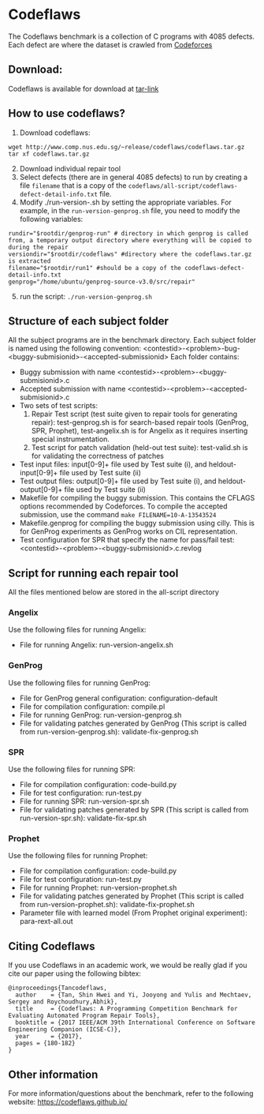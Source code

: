 # Codeflaws
The Codeflaws benchmark is a collection of C programs with 4085 defects. Each defect are  where the dataset is crawled from [Codeforces](http://codeforces.com/)

## Download:
Codeflaws is available for download at [tar-link](http://www.comp.nus.edu.sg/~release/codeflaws/codeflaws.tar.gz)

## How to use codeflaws?
1. Download codeflaws:
```
wget http://www.comp.nus.edu.sg/~release/codeflaws/codeflaws.tar.gz
tar xf codeflaws.tar.gz
```

2. Download individual repair tool
3. Select defects (there are in general 4085 defects) to run by creating a file ``filename`` that is a copy of the ```codeflaws/all-script/codeflaws-defect-detail-info.txt``` file.  
4. Modify ./run-version-<repair-tool>.sh by setting the appropriate variables. For example, in the ```run-version-genprog.sh``` file, you need to modify the following variables: 
```rootdir="/home/ubuntu/codeforces-crawler/CodeforcesSpider" #directory of this script
rundir="$rootdir/genprog-run" # directory in which genprog is called from, a temporary output directory where everything will be copied to during the repair
versiondir="$rootdir/codeflaws" #directory where the codeflaws.tar.gz is extracted
filename="$rootdir/run1" #should be a copy of the codeflaws-defect-detail-info.txt
genprog="/home/ubuntu/genprog-source-v3.0/src/repair"
```
5. run the script:
```./run-version-genprog.sh```

## Structure of each subject folder
All the subject programs are in the benchmark directory. Each subject folder is named using the following convention: 
&lt;contestid&gt;-&lt;problem&gt;-bug-&lt;buggy-submisionid&gt;-&lt;accepted-submissionid&gt;
Each folder contains:
- Buggy submission with name &lt;contestid&gt;-&lt;problem&gt;-&lt;buggy-submisionid&gt;.c
- Accepted submission with name &lt;contestid&gt;-&lt;problem&gt;-&lt;accepted-submisionid&gt;.c
- Two sets of test scripts: 
  1. Repair Test script (test suite given to repair tools for generating repair): test-genprog.sh is for search-based repair tools (GenProg, SPR, Prophet), test-angelix.sh is for Angelix as it requires inserting special instrumentation.
  2. Test script for patch validation (held-out test suite): test-valid.sh is for validating the correctness of patches
- Test input files: input[0-9]+ file used by Test suite (i), and  heldout-input[0-9]+ file used by Test suite (ii)
- Test output files: output[0-9]+ file used by Test suite (i), and  heldout-output[0-9]+ file used by Test suite (ii)
- Makefile for compiling the buggy submission. This contains the CFLAGS options recommended by Codeforces. To compile the accepted submission, use the command `make FILENAME=10-A-13543524`
- Makefile.genprog for compiling the buggy submission using cilly. This is for GenProg experiments as GenProg works on CIL representation.
- Test configuration for SPR that specify the name for pass/fail test: &lt;contestid&gt;-&lt;problem&gt;-&lt;buggy-submisionid&gt;.c.revlog


## Script for running each repair tool
All the files mentioned below are stored in the all-script directory

### Angelix
Use the following files for running Angelix:
- File for running Angelix: run-version-angelix.sh

### GenProg
Use the following files for running GenProg:
- File for GenProg general configuration: configuration-default
- File for compilation configuration: compile.pl 
- File for running GenProg: run-version-genprog.sh
- File for validating patches generated by GenProg (This script is called from run-version-genprog.sh): validate-fix-genprog.sh 

### SPR
Use the following files for running SPR:
- File for compilation configuration: code-build.py 
- File for test configuration: run-test.py
- File for running SPR: run-version-spr.sh
- File for validating patches generated by SPR (This script is called from run-version-spr.sh): validate-fix-spr.sh 

### Prophet
Use the following files for running Prophet:
- File for compilation configuration: code-build.py 
- File for test configuration: run-test.py
- File for running Prophet: run-version-prophet.sh
- File for validating patches generated by Prophet (This script is called from run-version-prophet.sh): validate-fix-prophet.sh 
- Parameter file with learned model (From Prophet original experiment): para-rext-all.out 



## Citing Codeflaws

If you use Codeflaws in an academic work, we would be really glad if you cite our paper using the following bibtex:

```
@inproceedings{Tancodeflaws,
  author    = {Tan, Shin Hwei and Yi, Jooyong and Yulis and Mechtaev, Sergey and Roychoudhury,Abhik},
  title     = {Codeflaws: A Programming Competition Benchmark for Evaluating Automated Program Repair Tools},
  booktitle = {2017 IEEE/ACM 39th International Conference on Software Engineering Companion (ICSE-C)}, 
  year      = {2017},
  pages = {180-182}
}
```

## Other information
For more information/questions about the benchmark, refer to the following website:
https://codeflaws.github.io/



